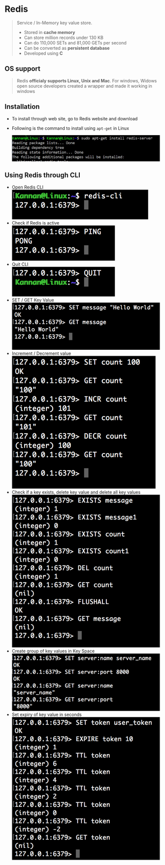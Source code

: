 # Redis #
>Service / In-Memory key value store. 
>* Stored in **cache memory**
>* Can store million records under 130 KB
>* Can do 110,000 SETs and 81,000 GETs per second
>* Can be converted as **persistent database**
>* Developed using **C**

## OS support
>Redis **officialy supports Linux, Unix and Mac**. For windows, Widows open source developers created a wrapper and made it working in windows

## Installation
* To install through web site, go to Redis website and download
* Following is the command to install using `apt-get` in Linux

    ![Install redis][redis_install_command]    

## Using Redis through CLI
* Open Redis CLI   
![Open CLI][open_redis_cli_command]
* Check if Redis is active   
![PING PONG][ping_pong]
* Quit CLI   
![Quit CLI][quit_cli]
* SET / GET Key Value   
![Set Get Key Value][set_get_key_value]
* Increment / Decrement value   
![Increment / Decrement value][increment_decrement_value]
* Check if a key exists, delete key value and delete all key values   
![EXISTS DEL FLUSHALL][exists_del_flushall]
* Create group of key values in Key Space   
![Create key within key space][key_space]
* Set expiry of key value in seconds   
![Set expiry of key value][set_expiry_of_key_value]
 



 [redis_install_command]: ./images/redis_install_command.JPG "Install redis"
 [open_redis_cli_command]: ./images/1_redis_open_cli.png "Open CLI"
 [ping_pong]: ./images/2_ping_pong.png "PING PONG"
 [quit_cli]: ./images/3_quit_redis_cli.png "Quit CLI"
 [set_get_key_value]: ./images/4_set_get_key_value.png "Set Get Key Value"
 [increment_decrement_value]: ./images/5_incr_decr.png "Increment / Decrement value"
 [exists_del_flushall]: ./images/6_exists_del_flushall.png "EXISTS DEL FLUSHALL"
 [key_space]: ./images/7_key_space.png "Create key within key space"
 [set_expiry_of_key_value]: ./images/8_expire.png "Set expiry of Key value"